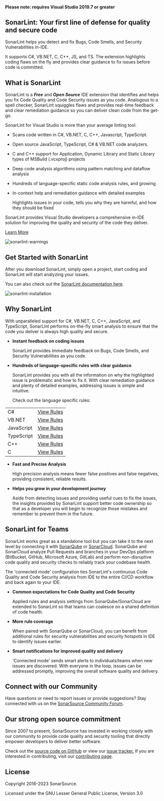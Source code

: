 #### Please note: requires Visual Studio 2019.7 or greater

## **SonarLint: Your first line of defense for quality and secure code**

SonarLint helps you detect and fix Bugs, Code Smells, and Security Vulnerabilities in-IDE. 

It supports C#, VB.NET, C, C++, JS, and TS. The extension highlights coding flaws on the fly and provides clear guidance to fix issues before code is committed. 


## **What is SonarLint**

SonarLint is a **_Free_** and **_Open Source_** IDE extension that identifies and helps you fix Code Quality and Code Security issues as you code. Analogous to a spell checker, SonarLint squiggles flaws and provides real-time feedback and clear remediation guidance so you can deliver clean code from the get-go. 

SonarLint for Visual Studio is more than your average linting tool. 



* Scans code written in C#, VB.NET, C, C++, Javascript, TypeScript.
* Open source JavaScript, TypeScript, C# & VB.NET code analyzers.
* C and C++ support for Application, Dynamic Library and Static Library types of MSBuild (.vcxproj) projects
* Deep code analysis algorithms using pattern matching and dataflow analysis
* Hundreds of language-specific static code analysis rules, and growing
* In-context help and remediation guidance with detailed examples 

    Highlights issues in your code, tells you why they are harmful, and how they should be fixed


SonarLint provides Visual Studio developers a comprehensive in-IDE solution for improving the quality and security of the code they deliver. 

[Learn More](https://www.sonarsource.com/products/sonarlint/features/visual-studio/)


![sonarlint-warnings](https://raw.githubusercontent.com/wiki/SonarSource/sonarlint-visualstudio/images/Marketplace/squiggly.png)

## **Get Started with SonarLint**

After you download SonarLint, simply open a project, start coding and SonarLint will start analyzing your issues.

You can also check out the [SonarLint documentation here](https://docs.sonarsource.com/sonarlint/visual-studio/). 

![sonarlint-installation](https://raw.githubusercontent.com/wiki/SonarSource/sonarlint-visualstudio/images/Marketplace/2019-install.PNG)


## **Why SonarLint**

With unparalleled support for C#, VB.NET, C, C++, JavaScript, and TypeScript, SonarLint performs on-the-fly smart analysis to ensure that the code you deliver is always high quality and secure. 



* **Instant feedback on coding issues**

    SonarLint provides immediate feedback on Bugs, Code Smells, and Security Vulnerabilities as you code. 

* **Hundreds of language-specific rules with clear guidance**

    SonarLint provides you with all the information on why the highlighted issue is problematic and how to fix it. With clear remediation guidance and plenty of detailed examples, addressing issues is simple and intuitive.


    Check out the language specific rules:


<table>
  <tr>
   <td>
C#
   </td>
   <td><a href="https://rules.sonarsource.com/csharp">View Rules</a>
   </td>
  </tr>
  <tr>
   <td>VB.NET
   </td>
   <td><a href="https://rules.sonarsource.com/vbnet">View Rules</a>
   </td>
  </tr>
  <tr>
   <td>JavaScript
   </td>
   <td><a href="https://rules.sonarsource.com/javascript">View Rules</a>
   </td>
  </tr>
  <tr>
   <td>TypeScript
   </td>
   <td><a href="https://rules.sonarsource.com/typescript">View Rules</a>
   </td>
  </tr>
  <tr>
   <td>C++
   </td>
   <td><a href="https://rules.sonarsource.com/cpp">View Rules</a>
   </td>
  </tr>
  <tr>
   <td>C
   </td>
   <td><a href="https://rules.sonarsource.com/c">View Rules</a>
   </td>
  </tr>
</table>




* **Fast and Precise Analysis**

    High precision analysis means fewer false positives and false negatives, providing consistent, reliable results. 

* **Helps you grow in your development journey**

    Aside from detecting issues and providing useful cues to fix the issues, the insights provided by SonarLint support better code ownership so that as a developer you will begin to recognize those mistakes and remember to prevent them in the future. 



## **SonarLint for Teams**

SonarLint works great as a standalone tool but you can take it to the next level by connecting it with [SonarQube](https://www.sonarqube.org/) or [SonarCloud](https://sonarcloud.io/). SonarQube and SonarCloud analyze Pull Requests and branches in your DevOps platform (BitBucket, GitHub, Microsoft Azure, GitLab) and perform non-disruptive code quality and security checks to reliably track your codebase health. 

The 'connected mode' configuration ties SonarLint's continuous Code Quality and Code Security analysis from IDE to the entire CI/CD workflow and back again to your IDE. 



* **Common expectations for Code Quality and Code Security**

    Applied rules and analysis settings from SonarQube/SonarCloud are extended to SonarLint so that teams can coalesce on a shared definition of code health.

* **More rule coverage**

    When paired with SonarQube or SonarCloud, you can benefit from additional rules for security vulnerabilities and security hotspots in IDE to identify issues earlier.

* **Smart notifications for improved quality and delivery**

    'Connected mode' sends smart alerts to individuals/teams when new issues are discovered. With everyone in the loop, issues can be addressed promptly, improving the overall software quality and delivery.    



## **Connect with our Community**

Have questions or need to report issues or provide suggestions? Stay connected with us on the [SonarSource Community Forum](https://community.sonarsource.com/).


## **Our strong open source commitment**

Since 2007 to present, SonarSource has invested in working closely with our community to provide code quality and security tooling that directly empower developers to deliver better software.  

Check out the [source code on GitHub](https://github.com/SonarSource/sonarlint-visualstudio) or view our [issue tracker.](https://github.com/SonarSource/sonarlint-visualstudio/issues) If you are interested in contributing, visit our [contributing page](https://github.com/SonarSource/sonarlint-visualstudio/blob/master/CONTRIBUTING.md).


## **License**

Copyright 2016-2023 SonarSource.

Licensed under the GNU Lesser General Public License, Version 3.0